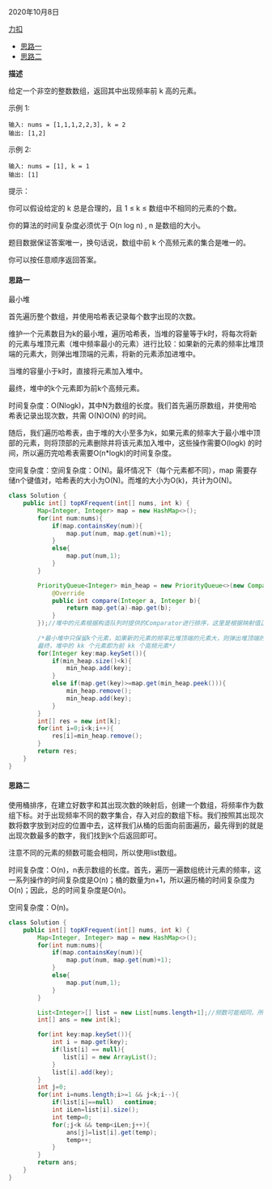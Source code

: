 2020年10月8日

[力扣](https://leetcode-cn.com/problems/top-k-frequent-elements/submissions/)

- [思路一](#思路一)
- [思路二](#思路二)

**描述**

给定一个非空的整数数组，返回其中出现频率前 k 高的元素。

示例 1:
```
输入: nums = [1,1,1,2,2,3], k = 2
输出: [1,2]
```
示例 2:
```
输入: nums = [1], k = 1
输出: [1]
```

提示：

你可以假设给定的 k 总是合理的，且 1 ≤ k ≤ 数组中不相同的元素的个数。

你的算法的时间复杂度必须优于 O(n log n) , n 是数组的大小。

题目数据保证答案唯一，换句话说，数组中前 k 个高频元素的集合是唯一的。

你可以按任意顺序返回答案。

#### 思路一

最小堆

首先遍历整个数组，并使用哈希表记录每个数字出现的次数。

维护一个元素数目为k的最小堆，遍历哈希表，当堆的容量等于k时，将每次将新的元素与堆顶元素（堆中频率最小的元素）进行比较：如果新的元素的频率比堆顶端的元素大，则弹出堆顶端的元素，将新的元素添加进堆中。

当堆的容量小于k时，直接将元素加入堆中。

最终，堆中的k个元素即为前k个高频元素。

时间复杂度：O(Nlogk)，其中N为数组的长度。我们首先遍历原数组，并使用哈希表记录出现次数，共需 O(N)O(N) 的时间。

随后，我们遍历哈希表，由于堆的大小至多为k，如果元素的频率大于最小堆中顶部的元素，则将顶部的元素删除并将该元素加入堆中，这些操作需要O(logk) 的时间，所以遍历完哈希表需要O(n*logk)的时间复杂度。

空间复杂度：空间复杂度：O(N)。最坏情况下（每个元素都不同），map 需要存储n个键值对，哈希表的大小为O(N)。而堆的大小为O(k)，共计为O(N)。

```java
class Solution {
    public int[] topKFrequent(int[] nums, int k) {
        Map<Integer, Integer> map = new HashMap<>();
        for(int num:nums){
            if(map.containsKey(num)){
                map.put(num, map.get(num)+1);
            }
            else{
                map.put(num,1);
            }
        }

        PriorityQueue<Integer> min_heap = new PriorityQueue<>(new Comparator<Integer>(){
            @Override
            public int compare(Integer a, Integer b){
                return map.get(a)-map.get(b);
            }
        });//堆中的元素根据构造队列时提供的Comparator进行排序，这里是根据映射值正序排序，也就是频率。
        
        /*最小堆中只保留k个元素，如果新的元素的频率比堆顶端的元素大，则弹出堆顶端的元素，将新的元素添加进堆中。
        最终，堆中的 kk 个元素即为前 kk 个高频元素*/
        for(Integer key:map.keySet()){
            if(min_heap.size()<k){
                min_heap.add(key);
            }
            else if(map.get(key)>=map.get(min_heap.peek())){
                min_heap.remove();
                min_heap.add(key);
            }
        }
        int[] res = new int[k];
        for(int i=0;i<k;i++){
            res[i]=min_heap.remove();
        }
        return res;
    }
}
```

#### 思路二

使用桶排序，在建立好数字和其出现次数的映射后，创建一个数组，将频率作为数组下标。对于出现频率不同的数字集合，存入对应的数组下标。我们按照其出现次数将数字放到对应的位置中去，这样我们从桶的后面向前面遍历，最先得到的就是出现次数最多的数字，我们找到k个后返回即可。

注意不同的元素的频数可能会相同，所以使用list数组。

时间复杂度：O(n)，n表示数组的长度。首先，遍历一遍数组统计元素的频率，这一系列操作的时间复杂度是O(n)；桶的数量为n+1，所以遍历桶的时间复杂度为O(n)；因此，总的时间复杂度是O(n)。

空间复杂度：O(n)。

```java
class Solution {
    public int[] topKFrequent(int[] nums, int k) {
        Map<Integer, Integer> map = new HashMap<>();
        for(int num:nums){
            if(map.containsKey(num)){
                map.put(num, map.get(num)+1);
            }
            else{
                map.put(num,1);
            }
        }

        List<Integer>[] list = new List[nums.length+1];//频数可能相同，所以用list数组。
        int[] ans = new int[k];

        for(int key:map.keySet()){
            int i = map.get(key);
            if(list[i] == null){
               list[i] = new ArrayList();
            } 
            list[i].add(key);
        }
        int j=0;
        for(int i=nums.length;i>=1 && j<k;i--){
            if(list[i]==null)   continue;
            int iLen=list[i].size();
            int temp=0;
            for(;j<k && temp<iLen;j++){
                ans[j]=list[i].get(temp);
                temp++;
            }
        }
        return ans;
    }
}
```
